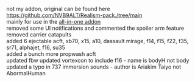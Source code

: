 not my addon, original can be found here https://github.com/NVB9ALT/Realism-pack./tree/main <br/>
mainly for use in the [all-in-one addon](https://github.com/geofs-pilot/GeoFS-All-in-one-Addon/tree/main) <br/>
removed some UI notifications and commented the spoiler arm feature <br/>
removed carrier catapults <br/>
added 6 ejectable acft, xb70, x15, a10, dassault mirage, f14, f15, f22, f35, sr71, alphajet, f16, su35 <br/>
added a bunch more propwash acft <br/>
updated fbw
updated vortexcon to include f16 - name is bodyH not body
updated a typo in 737 immersion sounds - author is Ariakim Taiyo not AbormalHuman
